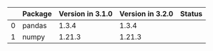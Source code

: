 <!-- markdown-link-check-disable -->

|    | Package   | Version in 3.1.0   | Version in 3.2.0   | Status   |
|---:|:----------|:-------------------|:-------------------|:---------|
|  0 | pandas    | 1.3.4              | 1.3.4              |          |
|  1 | numpy     | 1.21.3             | 1.21.3             |          |